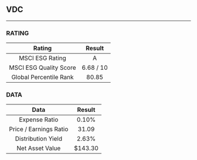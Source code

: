 ## VDC
----
### RATING

|Rating|Result|
|:----:|:---:|
|MSCI ESG Rating|A|
|MSCI ESG Quality Score|6.68 / 10|
|Global Percentile Rank|80.85|

### DATA

|Data|Result|
|:----:|:---:|
|Expense Ratio|0.10%|
|Price / Earnings Ratio|31.09|
|Distribution Yield|2.63%|
|Net Asset Value|$143.30|

